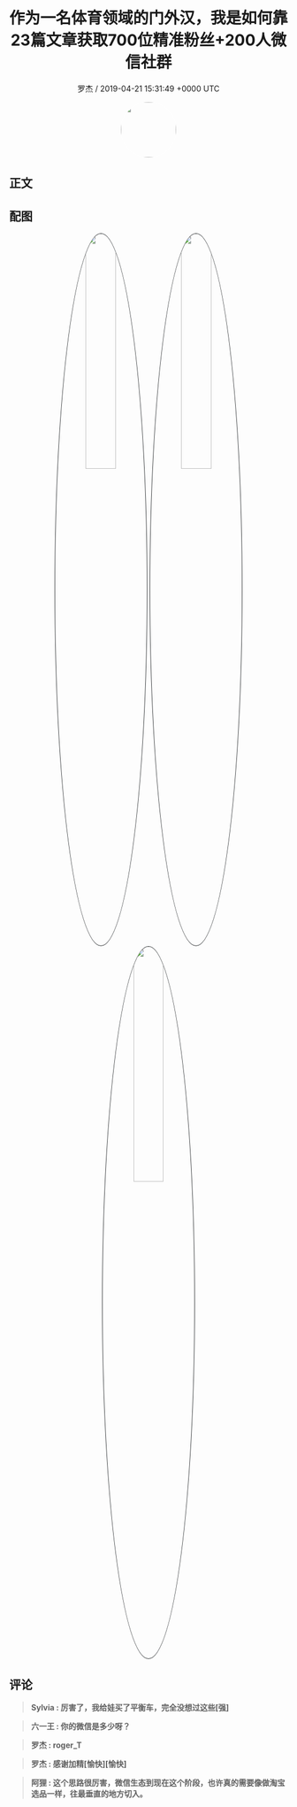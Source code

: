 <h1 align="center">作为一名体育领域的门外汉，我是如何靠23篇文章获取700位精准粉丝&#43;200人微信社群</h1>
<p align="center">
    <a>罗杰 / 2019-04-21 15:31:49 &#43;0000 UTC</a>
</p>

<div align="center">
    <img src="https://images.zsxq.com/FpaC0L-hiws4fIZxvmvSa_8tIu_H?e=1590940799&amp;token=kIxbL07-8jAj8w1n4s9zv64FuZZNEATmlU_Vm6zD:-ITVI4HCUt6cchJRR9fUBMHusxQ=" width="100" height="100" style="border:1px solid;border-radius:50%; color:#ffffff"/>
</div>

## 正文

<div>

</div>

## 配图
<div class="image" align="center">

<img src="https://images.zsxq.com/FoJds540mXWdyWhNLx4gFc7nY_yt?imageMogr2/auto-orient/thumbnail/800x/format/jpg/blur/1x0/quality/75&amp;e=1590940799&amp;token=kIxbL07-8jAj8w1n4s9zv64FuZZNEATmlU_Vm6zD:7yYzQo7QUAF67ff7wtdeXv5EBZ8=" width="33%" height="33%" style="border:1px solid;border-radius:50%; color:#3c3f41"/>

<img src="https://images.zsxq.com/FsDI510i5H0z-UdwXciWKBnE-Ekq?imageMogr2/auto-orient/thumbnail/800x/format/jpg/blur/1x0/quality/75&amp;e=1590940799&amp;token=kIxbL07-8jAj8w1n4s9zv64FuZZNEATmlU_Vm6zD:LvMtzXr9fCp7_o1OJwmdCZybRoo=" width="33%" height="33%" style="border:1px solid;border-radius:50%; color:#3c3f41"/>

<img src="https://images.zsxq.com/FgG4QutGV9a7ZFvubYwaIB3yn34t?imageMogr2/auto-orient/thumbnail/800x/format/jpg/blur/1x0/quality/75&amp;e=1590940799&amp;token=kIxbL07-8jAj8w1n4s9zv64FuZZNEATmlU_Vm6zD:n3NhiX82d-eVAH9M2_cfJCbCvE4=" width="33%" height="33%" style="border:1px solid;border-radius:50%; color:#3c3f41"/>

</div>

## 评论

<div align="left">
<div>

<blockquote >
<span> <strong>Sylvia : 厉害了，我给娃买了平衡车，完全没想过这些[强] </strong></span>
</blockquote>

<blockquote >
<span> <strong>六一王 : 你的微信是多少呀？ </strong></span>
</blockquote>

<blockquote >
<span> <strong>罗杰 : roger_T </strong></span>
</blockquote>

<blockquote >
<span> <strong>罗杰 : 感谢加精[愉快][愉快] </strong></span>
</blockquote>

<blockquote >
<span> <strong>阿狸 : 这个思路很厉害，微信生态到现在这个阶段，也许真的需要像做淘宝选品一样，往最垂直的地方切入。 </strong></span>
</blockquote>

</div>
</div>